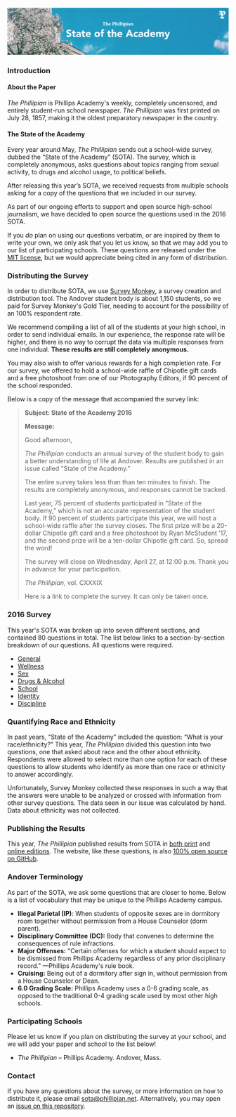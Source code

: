 ![The State of the Academy](banner.png)

### Introduction

#### About the Paper

*The Phillipian* is Phillips Academy's weekly, completely uncensored, and entirely student-run school newspaper. *The Phillipian* was first printed on July 28, 1857, making it the oldest preparatory newspaper in the country.

#### The State of the Academy

Every year around May, *The Phillipian* sends out a school-wide survey, dubbed the “State of the Academy” (SOTA). The survey, which is completely anonymous, asks questions about topics ranging from sexual activity, to drugs and alcohol usage, to political beliefs.

After releasing this year’s SOTA, we received requests from multiple schools asking for a copy of the questions that we included in our survey.

As part of our ongoing efforts to support and open source high-school journalism, we have decided to open source the questions used in the 2016 SOTA.

If you *do* plan on using our questions verbatim, or are inspired by them to write your own, we only ask that you let us know, so that we may add you to our list of participating schools. These questions are released under the [MIT license](https://tldrlegal.com/license/mit-license), but we would appreciate being cited in any form of distribution.

### Distributing the Survey

In order to distribute SOTA, we use [Survey Monkey](http://surveymonkey.com), a survey creation and distribution tool. The Andover student body is about 1,150 students, so we paid for Survey Monkey's Gold Tier, needing to account for the possibility of an 100% respondent rate.

We recommend compiling a list of all of the students at your high school, in order to send individual emails. In our experience, the response rate will be higher, and there is no way to corrupt the data via multiple responses from one individual. **These results are still completely anonymous.**

You may also wish to offer various rewards for a high completion rate. For our survey, we offered to hold a school-wide raffle of Chipotle gift cards and a free photoshoot from one of our Photography Editors, if 90 percent of the school responded.

Below is a copy of the message that accompanied the survey link:

> **Subject: State of the Academy 2016**
>
> **Message:**
>
> Good afternoon,
>
> *The Phillipian* conducts an annual survey of the student body to gain a better understanding of life at Andover. Results are published in an issue called "State of the Academy.”
>
> The entire survey takes less than than ten minutes to finish. The results are completely anonymous, and responses cannot be tracked.
>
> Last year, 75 percent of students participated in “State of the Academy,” which is not an accurate representation of the student body. If 90 percent of students participate this year, we will host a school-wide raffle after the survey closes. The first prize will be a 20-dollar Chipotle gift card and a free photoshoot by Ryan McStudent ’17, and the second prize will be a ten-dollar Chipotle gift card. So, spread the word!
>
> The survey will close on Wednesday, April 27, at 12:00 p.m. Thank you in advance for your participation.
>
> *The Phillipian*, vol. CXXXIX
>
> Here is a link to complete the survey. It can only be taken once.

### 2016 Survey

This year's SOTA was broken up into seven different sections, and contained 80 questions in total. The list below links to a section-by-section breakdown of our questions. All questions were required.

- [General](/questions/general.md)
- [Wellness](/questions/wellness.md)
- [Sex](/questions/sex.md)
- [Drugs & Alcohol](/questions/drugs-and-alcohol.md)
- [School](/questions/school.md)
- [Identity](/questions/identity.md)
- [Discipline](/questions/discipline.md)

### Quantifying Race and Ethnicity

In past years, “State of the Academy” included the question: “What is your race/ethnicity?” This year, *The Phillipian* divided this question into two questions, one that asked about race and the other about ethnicity. Respondents were allowed to select more than one option for each of these questions to allow students who identify as more than one race or ethnicity to answer accordingly.

Unfortunately, Survey Monkey collected these responses in such a way that the answers were unable to be analyzed or crossed with information from other survey questions. The data seen in our issue was calculated by hand. Data about ethnicity was not collected.

### Publishing the Results

This year, *The Phillipian* published results from SOTA in [both print](http://archives.phillipian.net) and [online editions](http://sota.phillipian.net). The website, like these questions, is also [100% open source on GitHub](https://github.com/phillipian/sota).

### Andover Terminology

As part of the SOTA, we ask some questions that are closer to home. Below is a list of vocabulary that may be unique to the Phillips Academy campus.

- **Illegal Parietal (IP)**: When students of opposite sexes are in dormitory room together without permission from a House Counselor (dorm parent).
- **Disciplinary Committee (DC):** Body that convenes to determine the consequences of rule infractions.
- **Major Offenses:** "Certain offenses for which a student should expect to be dismissed from Phillips Academy regardless of any prior disciplinary record." —Phillips Academy's rule book.
- **Cruising:** Being out of a dormitory after sign in, without permission from a House Counselor or Dean.
- **6.0 Grading Scale:** Phillips Academy uses a 0-6 grading scale, as opposed to the traditional 0-4 grading scale used by most other high schools.

### Participating Schools

Please let us know if you plan on distributing the survey at your school, and we will add your paper and school to the list below!

- *The Phillipian* – Phillips Academy. Andover, Mass.

### Contact

If you have any questions about the survey, or more information on how to distribute it, please email [sota@phillipian.net](mailto:sota@phillipian.net). Alternatively, you may open an [issue on this repository](https://github.com/phillipian/sota-questions/issues).
